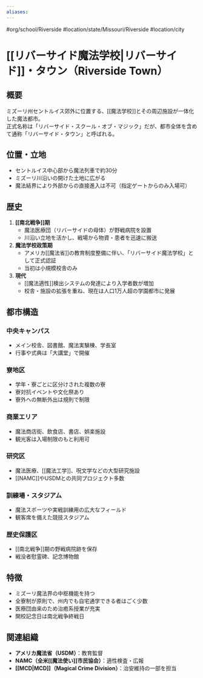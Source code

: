```yaml
---
aliases:
---
```

#org/school/Riverside #location/state/Missouri/Riverside  #location/city 
# [[リバーサイド魔法学校|リバーサイド]]・タウン（Riverside Town）

## 概要
ミズーリ州セントルイス郊外に位置する、[[魔法学校]]とその周辺施設が一体化した魔法都市。  
正式名称は「リバーサイド・スクール・オブ・マジック」だが、都市全体を含めて通称「リバーサイド・タウン」と呼ばれる。

## 位置・立地
- セントルイス中心部から魔法列車で約30分
- ミズーリ川沿いの開けた土地に広がる
- 魔法結界により外部からの直接進入は不可（指定ゲートからのみ入場可）

## 歴史
1. **[[南北戦争]]期**
   - 魔法医療団（リバーサイドの母体）が野戦病院を設置
   - 川沿い立地を活かし、戦場から物資・患者を迅速に搬送
2. **魔法学校政策期**
   - アメリカ[[魔法省]]の教育制度整備に伴い、「リバーサイド魔法学校」として正式認証
   - 当初は小規模校舎のみ
3. **現代**
   - [[魔法適性]]検出システムの発達により入学者数が増加
   - 校舎・施設の拡張を重ね、現在は人口1万人超の学園都市に発展

## 都市構造
### 中央キャンパス
- メイン校舎、図書館、魔法実験棟、学長室
- 行事や式典は「大講堂」で開催

### 寮地区
- 学年・寮ごとに区分けされた複数の寮
- 寮対抗イベントや文化祭あり
- 寮外への無断外出は規則で制限

### 商業エリア
- 魔法商店街、飲食店、書店、娯楽施設
- 観光客は入場制限のもと利用可

### 研究区
- 魔法医療、[[魔法工学]]、呪文学などの大型研究施設
- [[NAMC]]やUSDMとの共同プロジェクト多数

### 訓練場・スタジアム
- 魔法スポーツや実戦訓練用の広大なフィールド
- 観客席を備えた競技スタジアム

### 歴史保護区
- [[南北戦争]]期の野戦病院跡を保存
- 戦没者慰霊碑、記念博物館

## 特徴
- ミズーリ魔法界の中枢機能を持つ
- 全寮制が原則で、州内でも自宅通学できる者はごく少数
- 医療団由来のため治癒系授業が充実
- 開校記念日は南北戦争終戦日

## 関連組織
- **アメリカ魔法省（USDM）**：教育監督
- **NAMC（全米[[魔法使い]]市民協会）**：適性検査・広報
- **[[MCD|MCD]]（Magical Crime Division）**：治安維持の一部を担当
